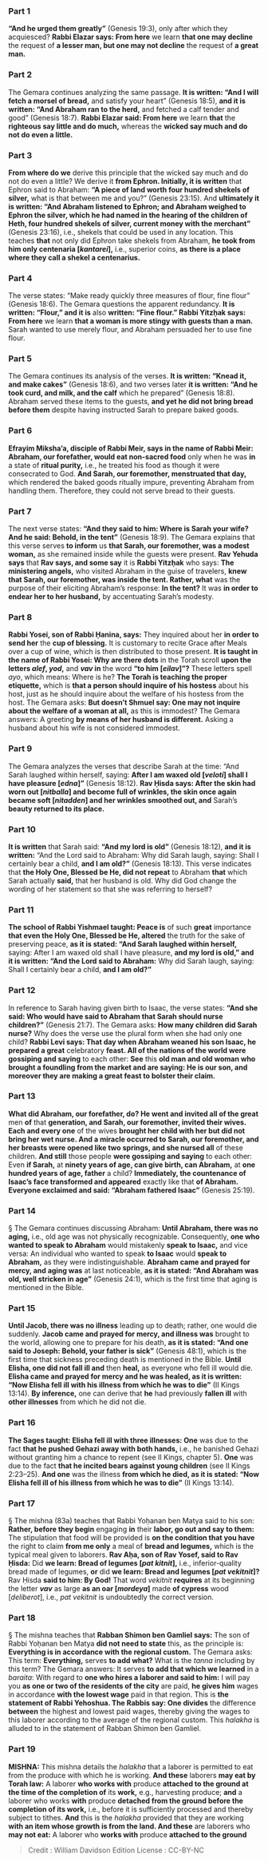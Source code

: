 
### Part 1
<b>“And he urged them greatly”</b> (Genesis 19:3), only after which they acquiesced? <b>Rabbi Elazar says: From here</b> we learn <b>that one may decline</b> the request of <b>a lesser man, but one may not decline</b> the request of <b>a great man.</b>

### Part 2
The Gemara continues analyzing the same passage. <b>It is written: “And I will fetch a morsel of bread,</b> and satisfy your heart” (Genesis 18:5), <b>and it is written: “And Abraham ran to the herd,</b> and fetched a calf tender and good” (Genesis 18:7). <b>Rabbi Elazar said: From here</b> we learn <b>that</b> the <b>righteous say little and do much,</b> whereas the <b>wicked say much and do not do even a little.</b>

### Part 3
<b>From where do we</b> derive this principle that the wicked say much and do not do even a little? We derive it <b>from Ephron. Initially, it is written</b> that Ephron said to Abraham: <b>“A piece of land worth four hundred shekels of silver,</b> what is that between me and you?” (Genesis 23:15). And <b>ultimately it is written: “And Abraham listened to Ephron; and Abraham weighed to Ephron the silver, which he had named in the hearing of the children of Heth, four hundred shekels of silver, current money with the merchant”</b> (Genesis 23:16), i.e., shekels that could be used in any location. This teaches <b>that</b> not only did Ephron take shekels from Abraham, <b>he took from him only centenaria [<i>kantarei</i>],</b> i.e., superior coins, <b>as there is a place where they call a shekel a centenarius.</b>

### Part 4
The verse states: “Make ready quickly three measures of flour, fine flour” (Genesis 18:6). The Gemara questions the apparent redundancy. <b>It is written: “Flour,” and it is</b> also <b>written: “Fine flour.” Rabbi Yitzḥak says: From here</b> we learn <b>that a woman is more stingy with guests than a man.</b> Sarah wanted to use merely flour, and Abraham persuaded her to use fine flour.

### Part 5
The Gemara continues its analysis of the verses. <b>It is written: “Knead it, and make cakes”</b> (Genesis 18:6), and two verses later <b>it is written: “And he took curd, and milk, and the calf</b> which he prepared” (Genesis 18:8). Abraham served these items to the guests, <b>and yet he did not bring bread before them</b> despite having instructed Sarah to prepare baked goods.

### Part 6
<b>Efrayim Miksha’a, disciple of Rabbi Meir, says in the name of Rabbi Meir: Abraham, our forefather, would eat non-sacred food</b> only when he was <b>in</b> a state of <b>ritual purity,</b> i.e., he treated his food as though it were consecrated to God. <b>And Sarah, our foremother, menstruated that day,</b> which rendered the baked goods ritually impure, preventing Abraham from handling them. Therefore, they could not serve bread to their guests.

### Part 7
The next verse states: <b>“And they said to him: Where is Sarah your wife? And he said: Behold, in the tent”</b> (Genesis 18:9). The Gemara explains that this verse serves <b>to inform</b> us <b>that Sarah, our foremother, was a modest woman,</b> as she remained inside while the guests were present. <b>Rav Yehuda says</b> that <b>Rav says, and some say</b> it is <b>Rabbi Yitzḥak</b> who says: <b>The ministering angels,</b> who visited Abraham in the guise of travelers, <b>knew that Sarah, our foremother, was inside the tent. Rather, what</b> was the purpose of their eliciting Abraham’s response: <b>In the tent?</b> It was <b>in order to endear her to her husband,</b> by accentuating Sarah’s modesty.

### Part 8
<b>Rabbi Yosei, son of Rabbi Ḥanina, says:</b> They inquired about her <b>in order to send her</b> the <b>cup of blessing.</b> It is customary to recite Grace after Meals over a cup of wine, which is then distributed to those present. <b>It is taught in the name of Rabbi Yosei: Why are there dots</b> in the Torah scroll <b>upon the letters <i>alef</i>, <i>yod</i>,</b> and <b><i>vav</i> in</b> the word <b>“to him [<i>eilav</i>]”?</b> These letters spell <i>ayo</i>, which means: Where is he? <b>The Torah is teaching the proper etiquette,</b> which is <b>that a person should inquire of his hostess</b> about his host, just as he should inquire about the welfare of his hostess from the host. The Gemara asks: <b>But doesn’t Shmuel say: One may not inquire about the welfare of a woman at all,</b> as this is immodest? The Gemara answers: A greeting <b>by means of her husband is different.</b> Asking a husband about his wife is not considered immodest.

### Part 9
The Gemara analyzes the verses that describe Sarah at the time: “And Sarah laughed within herself, saying: <b>After I am waxed old [<i>veloti</i>] shall I have pleasure [<i>edna</i>]”</b> (Genesis 18:12). <b>Rav Ḥisda says: After the skin had worn out [<i>nitballa</i>] and become full of wrinkles, the skin once again became soft [<i>nitadden</i>] and her wrinkles smoothed out, and</b> Sarah’s <b>beauty returned to its place.</b>

### Part 10
<b>It is written</b> that Sarah said: <b>“And my lord is old”</b> (Genesis 18:12), <b>and it is written:</b> “And the Lord said to Abraham: Why did Sarah laugh, saying: Shall I certainly bear a child, <b>and I am old?”</b> (Genesis 18:13). This verse indicates that <b>the Holy One, Blessed be He, did not repeat</b> to Abraham <b>that</b> which Sarah actually <b>said,</b> that her husband is old. Why did God change the wording of her statement so that she was referring to herself?

### Part 11
<b>The school of Rabbi Yishmael taught: Peace is</b> of such <b>great</b> importance <b>that even the Holy One, Blessed be He, altered</b> the truth for the sake of preserving peace, <b>as it is stated: “And Sarah laughed within herself,</b> saying: After I am waxed old shall I have pleasure, <b>and my lord is old,” and it is written: “And the Lord said to Abraham:</b> Why did Sarah laugh, saying: Shall I certainly bear a child, <b>and I am old?”</b>

### Part 12
In reference to Sarah having given birth to Isaac, the verse states: <b>“And she said: Who would have said to Abraham that Sarah should nurse children?”</b> (Genesis 21:7). The Gemara asks: <b>How many children did Sarah nurse?</b> Why does the verse use the plural form when she had only one child? <b>Rabbi Levi says: That day when Abraham weaned his son Isaac, he prepared a great</b> celebratory <b>feast. All of the nations of the world were gossiping and saying</b> to each other: <b>See</b> this <b>old man and old woman who brought a foundling from the market and are saying: He is our son, and moreover they are making a great feast to bolster their claim.</b>

### Part 13
<b>What did Abraham, our forefather, do? He went and invited all of the great</b> men <b>of</b> that <b>generation, and Sarah, our foremother, invited their wives. Each and every one</b> of the wives <b>brought her child with her but did not bring her wet nurse. And a miracle occurred to Sarah, our foremother, and her breasts were opened like two springs, and she nursed all</b> of these children. <b>And still</b> those people <b>were gossiping and saying</b> to each other: Even <b>if Sarah,</b> at <b>ninety years of age, can give birth, can Abraham,</b> at <b>one hundred years of age, father</b> a child? <b>Immediately, the countenance of Isaac’s face transformed and appeared</b> exactly like that <b>of Abraham. Everyone exclaimed and said: “Abraham fathered Isaac”</b> (Genesis 25:19).

### Part 14
§ The Gemara continues discussing Abraham: <b>Until Abraham, there was no aging,</b> i.e., old age was not physically recognizable. Consequently, <b>one who wanted to speak to Abraham</b> would mistakenly <b>speak to Isaac,</b> and vice versa: An individual who wanted to speak <b>to Isaac</b> would <b>speak to Abraham,</b> as they were indistinguishable. <b>Abraham came and prayed for mercy, and aging was</b> at last noticeable, <b>as it is stated: “And Abraham was old, well stricken in age”</b> (Genesis 24:1), which is the first time that aging is mentioned in the Bible.

### Part 15
<b>Until Jacob, there was no illness</b> leading up to death; rather, one would die suddenly. <b>Jacob came and prayed for mercy, and illness was</b> brought to the world, allowing one to prepare for his death, <b>as it is stated: “And one said to Joseph: Behold, your father is sick”</b> (Genesis 48:1), which is the first time that sickness preceding death is mentioned in the Bible. <b>Until Elisha, one did not fall ill and</b> then <b>heal,</b> as everyone who fell ill would die. <b>Elisha came and prayed for mercy and he was healed, as it is written: “Now Elisha fell ill with his illness from which he was to die”</b> (II Kings 13:14). <b>By inference,</b> one can derive that <b>he</b> had previously <b>fallen ill</b> with <b>other illnesses</b> from which he did not die.

### Part 16
<b>The Sages taught: Elisha fell ill with three illnesses: One</b> was due to the fact <b>that he pushed Gehazi away with both hands,</b> i.e., he banished Gehazi without granting him a chance to repent (see II Kings, chapter 5). <b>One</b> was due to the fact <b>that he incited bears against young children</b> (see II Kings 2:23–25). <b>And one</b> was the illness <b>from which he died, as it is stated: “Now Elisha fell ill of his illness from which he was to die”</b> (II Kings 13:14).

### Part 17
§ The mishna (83a) teaches that Rabbi Yoḥanan ben Matya said to his son: <b>Rather, before they begin</b> engaging <b>in</b> their <b>labor, go out and say to them:</b> The stipulation that food will be provided is <b>on the condition that you have</b> the right to claim <b>from me only</b> a meal of <b>bread and legumes,</b> which is the typical meal given to laborers. <b>Rav Aḥa, son of Rav Yosef, said to Rav Ḥisda:</b> Did <b>we learn: Bread of legumes [<i>pat kitnit</i>],</b> i.e., inferior-quality bread made of legumes, <b>or</b> did <b>we learn: Bread and legumes [<i>pat vekitnit</i>]?</b> Rav Ḥisda <b>said to him: By God!</b> That word <i>vekitnit</i> <b>requires</b> at its beginning the letter <b><i>vav</i></b> as large <b>as an oar [<i>mordeya</i>]</b> made <b>of cypress</b> wood [<i>deliberot</i>], i.e., <i>pat vekitnit</i> is undoubtedly the correct version.

### Part 18
§ The mishna teaches that <b>Rabban Shimon ben Gamliel says:</b> The son of Rabbi Yoḥanan ben Matya <b>did not need to state</b> this, as the principle is: <b>Everything is in accordance with the regional custom.</b> The Gemara asks: This term: <b>Everything,</b> serves <b>to add what?</b> What is the <i>tanna</i> including by this term? The Gemara answers: It serves <b>to add that which we learned</b> in a <i>baraita</i>: With regard to <b>one who hires a laborer and said to him:</b> I will pay you <b>as one or two of the residents of the city</b> are paid, <b>he gives him</b> wages in accordance <b>with the lowest wage</b> paid in that region. This is <b>the statement of Rabbi Yehoshua. The Rabbis say: One divides</b> the difference <b>between</b> the highest and lowest paid wages, thereby giving the wages to this laborer according to the average of the regional custom. This <i>halakha</i> is alluded to in the statement of Rabban Shimon ben Gamliel.

### Part 19
<strong>MISHNA:</strong> This mishna details the <i>halakha</i> that a laborer is permitted to eat from the produce with which he is working. <b>And these</b> laborers <b>may eat by Torah law:</b> A laborer <b>who works with</b> produce <b>attached to the ground at the time of the completion of</b> its <b>work,</b> e.g., harvesting produce; <b>and</b> a laborer who works <b>with</b> produce <b>detached from the ground before the completion of its work,</b> i.e., before it is sufficiently processed and thereby subject to tithes. <b>And</b> this is the <i>halakha</i> provided that they are working <b>with an item whose growth is from the land. And these</b> are laborers who <b>may not eat:</b> A laborer who <b>works with</b> produce <b>attached to the ground</b>

>Credit : William Davidson Edition
>License : CC-BY-NC
